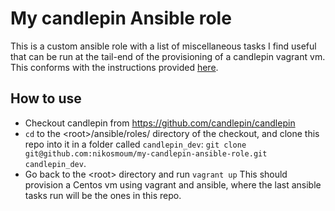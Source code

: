 # My candlepin Ansible role
This is a custom ansible role with a list of miscellaneous tasks I find useful that can be run at the tail-end of the provisioning of a candlepin vagrant vm.
This conforms with the instructions provided [here](https://github.com/candlepin/candlepin/tree/master/ansible#custom-provisioning-tasks).

## How to use
* Checkout candlepin from https://github.com/candlepin/candlepin
* `cd` to the \<root\>/ansible/roles/ directory of the checkout, and clone this repo into it in a folder called `candlepin_dev`: `git clone git@github.com:nikosmoum/my-candlepin-ansible-role.git candlepin_dev`.
* Go back to the \<root\> directory and run `vagrant up`
This should provision a Centos vm using vagrant and ansible, where the last ansible tasks run will be the ones in this repo.
